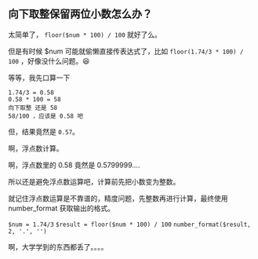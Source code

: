 ## 向下取整保留两位小数怎么办？

太简单了， `floor($num * 100) / 100` 就好了么。

但是有时候 $num 可能就偷懒直接传表达式了，比如 `floor(1.74/3 * 100) / 100` ，好像没什么问题。😆

等等，我先口算一下

```
1.74/3 = 0.58
0.58 * 100 = 58
向下取整 还是 58
58/100 ，应该是 0.58 吧
```

但，结果竟然是 `0.57`。

啊，浮点数计算。

啊，浮点数里的 0.58 竟然是 0.5799999.... 

所以还是避免浮点数运算吧，计算前先把小数变为整数。

就记住浮点数运算是不靠谱的，精度问题，先整数再进行计算，最终使用 number_format 获取输出的格式。

`$num = 1.74/3`
`$result = floor($num * 100) / 100`
`number_format($result, 2, '.', '')`

啊，大学学到的东西都丢了。。。。
